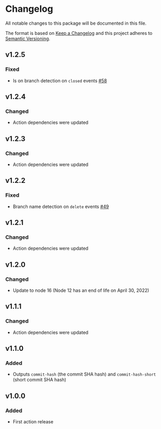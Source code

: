 # Changelog

All notable changes to this package will be documented in this file.

The format is based on [Keep a Changelog][keepachangelog] and this project adheres to [Semantic Versioning][semver].

## v1.2.5

### Fixed

- Is on branch detection on `closed` events [#58]

[#58]:https://github.com/gacts/github-slug/issues/58

## v1.2.4

### Changed

- Action dependencies were updated

## v1.2.3

### Changed

- Action dependencies were updated

## v1.2.2

### Fixed

- Branch name detection on `delete` events [#49]

[#49]:https://github.com/gacts/github-slug/issues/49

## v1.2.1

### Changed

- Action dependencies were updated

## v1.2.0

### Changed

- Update to node 16 (Node 12 has an end of life on April 30, 2022)

## v1.1.1

### Changed

- Action dependencies were updated

## v1.1.0

### Added

- Outputs `commit-hash` (the commit SHA hash) and `commit-hash-short` (short commit SHA hash)

## v1.0.0

### Added

- First action release

[keepachangelog]:https://keepachangelog.com/en/1.0.0/
[semver]:https://semver.org/spec/v2.0.0.html
